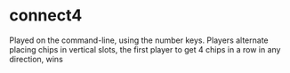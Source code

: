 connect4
========

Played on the command-line, using the number keys.  Players alternate placing chips in vertical slots, the first player to get 4 chips in a row in any direction, wins
